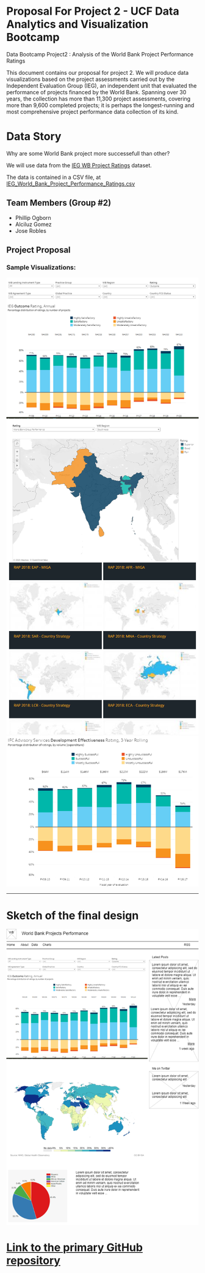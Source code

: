 # Proposal For Project 2 - UCF Data Analytics and Visualization Bootcamp 

Data Bootcamp Project2 : Analysis of the World Bank Project Performance Ratings

This document contains our proposal for project 2.  We will produce data visualizations based on the
project assessments carried out by the Independent Evaluation Group (IEG), an independent unit that
evaluated the performance of projects financed by the World Bank.  Spanning over 30 years, the collection has more than 11,300 project assessments, covering more than 9,600 completed projects; it is perhaps the longest-running and most comprehensive project performance data collection of its kind.

# Data Story
Why are some World Bank project more successefull than other?

We will use data from the [IEG WB Project Ratings](https://data.world/finance/ieg-wb-project-ratings) dataset.

The data is contained in a CSV file, at [IEG_World_Bank_Project_Performance_Ratings.csv]( https://data.world/finance/ieg-wb-project-ratings/file/IEG_World_Bank_Project_Performance_Ratings.csv)



## Team Members (Group #2)  
* Phillip Ogborn
* Alciluz Gomez
* Jose Robles


## Project Proposal

### Sample Visualizations:
![Screenshot 4](./Images/proposal_image4.PNG)
![Screenshot 1](./Images/proposal_image1.PNG)
![Screenshot 2](./Images/proposal_image2.PNG)
![Screenshot 3](./Images/proposal_image3.PNG)

---

# Sketch of the final design
![Final Sketch](./Images/sketch.PNG)

# [Link to the primary GitHub repository](https://github.com/DataBootcamp-Project2-WorldBank/project2)
